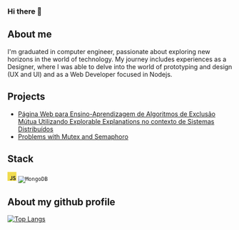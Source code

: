 ### Hi there 👋

## **About me** 

I'm graduated in computer engineer, passionate about exploring new horizons in the world of technology.
My journey includes experiences as a Designer, where I was able to delve into the world of prototyping and design (UX and UI) and as a Web Developer focused in Nodejs. 


## **Projects**
- [Página Web para Ensino-Aprendizagem de Algoritmos de Exclusão Mútua Utilizando Explorable Explanations no contexto de Sistemas Distribuídos](https://multy-klz.github.io/Mutual-Exclusion-Algorithms-Using-Explorable-Explanations/)
- [Problems with Mutex and Semaphoro](https://github.com/Multy-Klz/Problems-with-Mutex-and-Semaphoro)
## **Stack** 

<code><img height="20" alt="javascript" src="https://raw.githubusercontent.com/github/explore/80688e429a7d4ef2fca1e82350fe8e3517d3494d/topics/javascript/javascript.png"></code>
<code><img height="20" alt="MongoDB" src="https://icons8.com.br/icon/o6OvAxG0nzTH/mongo-db"></code>
          
          
          
## **About my github profile**

[![Top Langs](https://github-readme-stats.vercel.app/api/top-langs/?username=multy-klz&hide_progress=true)](https://github.com/anuraghazra/github-readme-stats&theme=dark)

<!--
**Multy-Klz/multy-klz** is a ✨ _special_ ✨ repository because its `README.md` (this file) appears on your GitHub profile.

Here are some ideas to get you started:

- 🔭 I’m currently working on ...
- 🌱 I’m currently learning ...
- 👯 I’m looking to collaborate on ...
- 🤔 I’m looking for help with ...
- 💬 Ask me about ...
- 📫 How to reach me: ...
- 😄 Pronouns: ...
- ⚡ Fun fact: ...
-->
